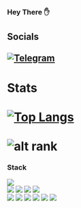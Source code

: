 ### Hey There ✋


## Socials <br><br>[![Telegram](https://img.shields.io/badge/Telegram-blue?style=flat-square&logo=Telegram)](https://t.me/randomedd)


# Stats <br><br>[![Top Langs](https://github-readme-stats.vercel.app/api/top-langs/?username=randomeddi)](https://github.com/randomeddi/github-readme-stats)<br><br>![alt rank](https://www.codewars.com/users/RandomEdd/badges/large)


### Stack


<img src="https://img.shields.io/badge/HTML-2F353B?style=for-the-badge&logo=html5&logoColor=white"/><br>
<img src="https://img.shields.io/badge/CSS-2F353B?style=for-the-badge&logo=css3&logoColor=white"/> <img src="https://img.shields.io/badge/SASS-2F353B?style=for-the-badge&logo=sass&logoColor=white"/> <img src="https://img.shields.io/badge/TAILWIND CSS-2F353B?style=for-the-badge&logo=Tailwind CSS&logoColor=white"/> <img src="https://img.shields.io/badge/STYLED COMPONENTS-2F353B?style=for-the-badge&logo=styled-components&logoColor=white"/><br>
<img src="https://img.shields.io/badge/JAVASCRIPT-2F353B?style=for-the-badge&logo=javascript&logoColor=white"/> <img src="https://img.shields.io/badge/TYPESCRIPT-2F353B?style=for-the-badge&logo=typescript&logoColor=white"/> <img src="https://img.shields.io/badge/REACT-2F353B?style=for-the-badge&logo=react&logoColor=white"/> <img src="https://img.shields.io/badge/REDUX-2F353B?style=for-the-badge&logo=redux&logoColor=white"/> <img src="https://img.shields.io/badge/MOBX-2F353B?style=for-the-badge&logo=mobx&logoColor=white"/> <img src="https://img.shields.io/badge/AXIOS-2F353B?style=for-the-badge&logo=axios&logoColor=white"/><br>
